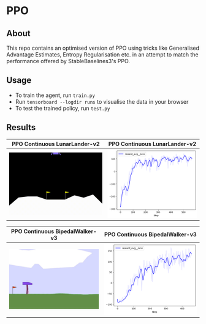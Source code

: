 # PPO

## About

This repo contains an optimised version of PPO using tricks like Generalised Advantage Estimates, Entropy Regularisation etc. in an attempt to match the performance offered by StableBaselines3's PPO.

## Usage

- To train the agent, run `train.py`
- Run `tensorboard --logdir runs` to visualise the data in your browser
- To test the trained policy, run `test.py`

## Results

| PPO Continuous LunarLander-v2  | PPO Continuous LunarLander-v2 |
| :-------------------------:|:-------------------------: |
| ![](https://github.com/Manaro-Alpha/PPO_PyTorch/blob/main/GIFs/rl-video-LunarLanderContinuous-v2-episode-1000%20.gif) | ![](https://github.com/Manaro-Alpha/PPO_PyTorch/blob/main/Plot_Graphs/output.png) |

| PPO Continuous BipedalWalker-v3  | PPO Continuous BipedalWalker-v3 |
| :-------------------------:|:-------------------------: |
 ![](https://github.com/Manaro-Alpha/PPO_PyTorch/blob/main/GIFs/rl-video-episode-1000.gif) | ![](https://github.com/Manaro-Alpha/PPO_PyTorch/blob/main/Plot_Graphs/output_BipedalWalker-v3.png) |

